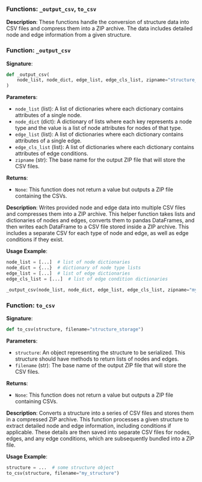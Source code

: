 
### Functions: `_output_csv`, `to_csv`

**Description**:
These functions handle the conversion of structure data into CSV files and compress them into a ZIP archive. The data includes detailed node and edge information from a given structure.

### Function: `_output_csv`

**Signature**:
```python
def _output_csv(
    node_list, node_dict, edge_list, edge_cls_list, zipname="structure_storage"
)
```

**Parameters**:
- `node_list` (list): A list of dictionaries where each dictionary contains attributes of a single node.
- `node_dict` (dict): A dictionary of lists where each key represents a node type and the value is a list of node attributes for nodes of that type.
- `edge_list` (list): A list of dictionaries where each dictionary contains attributes of a single edge.
- `edge_cls_list` (list): A list of dictionaries where each dictionary contains attributes of edge conditions.
- `zipname` (str): The base name for the output ZIP file that will store the CSV files.

**Returns**:
- `None`: This function does not return a value but outputs a ZIP file containing the CSVs.

**Description**:
Writes provided node and edge data into multiple CSV files and compresses them into a ZIP archive. This helper function takes lists and dictionaries of nodes and edges, converts them to pandas DataFrames, and then writes each DataFrame to a CSV file stored inside a ZIP archive. This includes a separate CSV for each type of node and edge, as well as edge conditions if they exist.

**Usage Example**:
```python
node_list = [...]  # list of node dictionaries
node_dict = {...}  # dictionary of node type lists
edge_list = [...]  # list of edge dictionaries
edge_cls_list = [...]  # list of edge condition dictionaries

_output_csv(node_list, node_dict, edge_list, edge_cls_list, zipname="my_structure")
```

### Function: `to_csv`

**Signature**:
```python
def to_csv(structure, filename="structure_storage")
```

**Parameters**:
- `structure`: An object representing the structure to be serialized. This structure should have methods to return lists of nodes and edges.
- `filename` (str): The base name of the output ZIP file that will store the CSV files.

**Returns**:
- `None`: This function does not return a value but outputs a ZIP file containing CSVs.

**Description**:
Converts a structure into a series of CSV files and stores them in a compressed ZIP archive. This function processes a given structure to extract detailed node and edge information, including conditions if applicable. These details are then saved into separate CSV files for nodes, edges, and any edge conditions, which are subsequently bundled into a ZIP file.

**Usage Example**:
```python
structure = ...  # some structure object
to_csv(structure, filename="my_structure")
```


